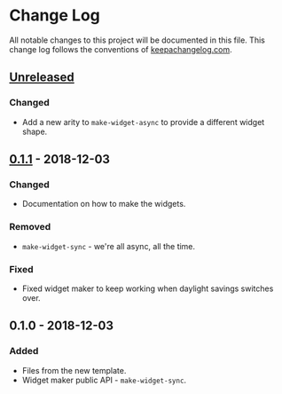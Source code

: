 # Change Log
All notable changes to this project will be documented in this file. This change log follows the conventions of [keepachangelog.com](http://keepachangelog.com/).

## [Unreleased]
### Changed
- Add a new arity to `make-widget-async` to provide a different widget shape.

## [0.1.1] - 2018-12-03
### Changed
- Documentation on how to make the widgets.

### Removed
- `make-widget-sync` - we're all async, all the time.

### Fixed
- Fixed widget maker to keep working when daylight savings switches over.

## 0.1.0 - 2018-12-03
### Added
- Files from the new template.
- Widget maker public API - `make-widget-sync`.

[Unreleased]: https://github.com/your-name/advent-of-code-2018-clojure/compare/0.1.1...HEAD
[0.1.1]: https://github.com/your-name/advent-of-code-2018-clojure/compare/0.1.0...0.1.1
